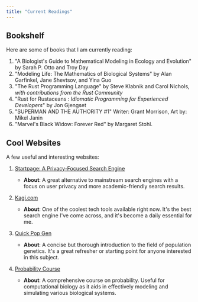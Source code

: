 ```yaml
---
title: "Current Readings"
---
```


## Bookshelf

Here are some of books that I am currently reading:

1. "A Biologist's Guide to Mathematical Modeling in Ecology and Evolution" by Sarah P. Otto and Troy Day
2. "Modeling Life: The Mathematics of Biological Systems" by Alan Garfinkel, Jane Shevtsov, and Yina Guo
3. "The Rust Programming Language" by Steve Klabnik and Carol Nichols, *with contributions from the Rust Community*
4. "Rust for Rustaceans : *Idiomatic Programming for Experienced Developers*" by Jon Gjengset
5. "SUPERMAN AND THE AUTHORITY #1" 
Writer: Grant Morrison, Art by: Mikel Janin
6. "Marvel's Black Widow: Forever Red" by
Margaret Stohl.


## Cool Websites

A few useful and interesting websites:

1. [Startpage: A Privacy-Focused Search Engine](https://www.startpage.com/)
    - **About**: A great alternative to mainstream search engines with a focus on user privacy and more academic-friendly search results.

2. [Kagi.com](https://www.kagi.com/)

    - **About**: One of the coolest tech tools available right now. It's the best search engine I've come across, and it's become a daily essential for me.


2. [Quick Pop Gen](https://plato.stanford.edu/entries/population-genetics/)
    - **About**: A concise but thorough introduction to the field of population genetics. It's a great refresher or starting point for anyone interested in this subject.

3. [Probability Course](https://www.probabilitycourse.com/)
    - **About**: A comprehensive course on probability. Useful for computational biology as it aids in effectively modeling and simulating various biological systems.

